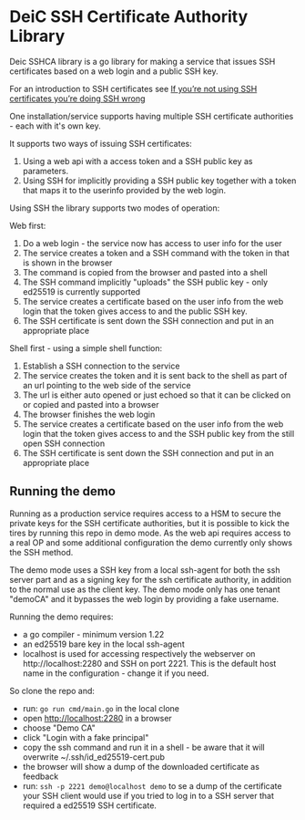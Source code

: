 # DeiC SSH Certificate Authority Library

Deic SSHCA library is a go library for making a service that issues SSH certificates based on a web login and a public SSH key.

For an introduction to SSH certificates see [If you’re not using SSH certificates you’re doing SSH wrong](https://smallstep.com/blog/use-ssh-certificates/)

One installation/service supports having multiple SSH certificate authorities - each with it's own key.

It supports two ways of issuing SSH certificates:
1. Using a web api with a access token and a SSH public key as parameters.
1. Using SSH for implicitly providing a SSH public key together with a token that maps it to the userinfo provided by the web login.

Using SSH the library supports two modes of operation:

Web first:
1. Do a web login - the service now has access to user info for the user
2. The service creates a token and a SSH command with the token in that is shown in the browser
3. The command is copied from the browser and pasted into a shell
4. The SSH command implicitly "uploads" the SSH public key - only ed25519 is currently supported
5. The service creates a certificate based on the user info from the web login that the token gives access to and the public SSH key.
6. The SSH certificate is sent down the SSH connection and put in an appropriate place

Shell first - using a simple shell function:
1. Establish a SSH connection to the service
2. The service creates the token and it is sent back to the shell as part of an url pointing to the web side of the service
3. The url is either auto opened or just echoed so that it can be clicked on or copied and pasted into a browser
4. The browser finishes the web login
5. The service creates a certificate based on the user info from the web login that the token gives access to and the SSH public key from the still open SSH connection
6. The SSH certificate is sent down the SSH connection and put in an appropriate place

## Running the demo
Running as a production service requires access to a HSM to secure the private keys for the SSH certificate authorities, but it is possible to kick the tires by running this repo in demo mode. As the web api requires access to a real OP and some additional configuration the demo currently only shows the SSH method.

The demo mode uses a SSH key from a local ssh-agent for both the  ssh server part and as a signing key for the ssh certificate authority, in addition to the normal use as the client key. The demo mode only has one tenant "demoCA" and it bypasses the web login by providing a fake username.

Running the demo requires:
- a go compiler - minimum version 1.22
- an ed25519 bare key in the local ssh-agent
- localhost is used for accessing respectively the webserver on http://localhost:2280 and SSH on port 2221. This is the default host name in the configuration - change it if you need.

So clone the repo and:

- run: `go run cmd/main.go` in the local clone
- open [http://localhost:2280](http://localhost:2280) in a browser
- choose "Demo CA"
- click "Login with a fake principal"
- copy the ssh command and run it in a shell - be aware that it will overwrite ~/.ssh/id_ed25519-cert.pub
- the browser will show a dump of the downloaded certificate as feedback
- run: `ssh -p 2221 demo@localhost demo` to se a dump of the certificate your SSH client would use if you tried to log in to a SSH server that required a ed25519 SSH certificate.
